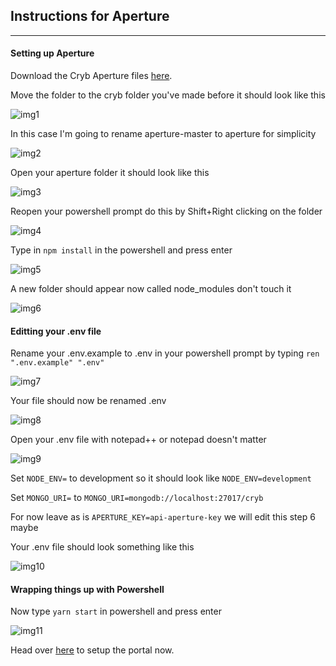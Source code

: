 ## Instructions for Aperture
-------------------------------------------------------------------------------------
#### Setting up Aperture

Download the Cryb Aperture files [here](https://github.com/crybapp/aperture).

Move the folder to the cryb folder you've made before it should look like this

![img1](https://i.imgur.com/d2cKiTC.png)

In this case I'm going to rename aperture-master to aperture for simplicity

![img2](https://i.imgur.com/W4XfYOw.png)

Open your aperture folder it should look like this

![img3](https://i.imgur.com/AOZ8qht.png)

Reopen your powershell prompt do this by Shift+Right clicking on the folder

![img4](https://i.imgur.com/vpXNGsZ.png)

Type in `npm install` in the powershell and press enter

![img5](https://i.imgur.com/Rv304KQ.png)

A new folder should appear now called node_modules don't touch it

![img6](https://i.imgur.com/Q2DppbT.png)

#### Editting your .env file

Rename your .env.example to .env in your powershell prompt by typing `ren ".env.example" ".env"`

![img7](https://i.imgur.com/Xq3Dl1d.png)

Your file should now be renamed .env

![img8](https://i.imgur.com/MuKRFdO.png)

Open your .env file with notepad++ or notepad doesn't matter

![img9](https://i.imgur.com/xPVkC36.png)

Set `NODE_ENV=` to development so it should look like `NODE_ENV=development`

Set `MONGO_URI=` to `MONGO_URI=mongodb://localhost:27017/cryb`

For now leave as is `APERTURE_KEY=api-aperture-key` we will edit this step 6 maybe

Your .env file should look something like this

![img10](https://i.imgur.com/sdeHSCc.png)

#### Wrapping things up with Powershell

Now type `yarn start` in powershell and press enter

![img11](https://i.imgur.com/LxZ3Z1k.png)

Head over [here](05-portal.md) to setup the portal now.
